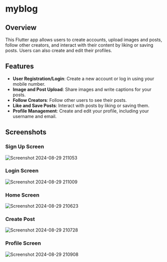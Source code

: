 # myblog

## Overview

This Flutter app allows users to create accounts, upload images and posts, follow other creators, and interact with their content by liking or saving posts. Users can also create and edit their profiles.

## Features

- **User Registration/Login**: Create a new account or log in using your mobile number.
- **Image and Post Upload**: Share images and write captions for your posts.
- **Follow Creators**: Follow other users to see their posts.
- **Like and Save Posts**: Interact with posts by liking or saving them.
- **Profile Management**: Create and edit your profile, including your username and email.

## Screenshots

### Sign Up Screen

![Screenshot 2024-08-29 211053](https://github.com/user-attachments/assets/86be8863-261b-42c5-94b7-253fd92c8b46)

### Login Screen

![Screenshot 2024-08-29 211009](https://github.com/user-attachments/assets/25afa4b7-421f-4504-af33-0f36849ca35e)

### Home Screen

![Screenshot 2024-08-29 210623](https://github.com/user-attachments/assets/9c256a9b-3f04-4896-a414-87bf2368a9a8)

### Create Post

![Screenshot 2024-08-29 210728](https://github.com/user-attachments/assets/674dc427-2974-43db-bb1d-b475e07f6b3a)

### Profile Screen

![Screenshot 2024-08-29 210908](https://github.com/user-attachments/assets/d8c6c6ad-4daa-4e7d-9138-2b996244b996)

